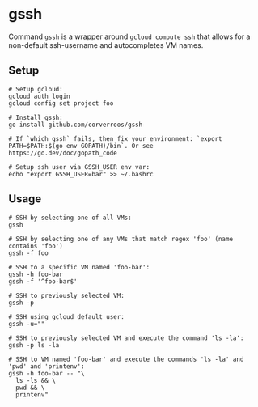 # gssh

Command `gssh` is a wrapper around `gcloud compute ssh` that allows for a non-default ssh-username
and autocompletes VM names. 

## Setup

```shell
# Setup gcloud:
gcloud auth login
gcloud config set project foo

# Install gssh:
go install github.com/corverroos/gssh

# If `which gssh` fails, then fix your environment: `export PATH=$PATH:$(go env GOPATH)/bin`. Or see https://go.dev/doc/gopath_code

# Setup ssh user via GSSH_USER env var:
echo "export GSSH_USER=bar" >> ~/.bashrc
```

## Usage

```shell
# SSH by selecting one of all VMs:
gssh

# SSH by selecting one of any VMs that match regex 'foo' (name contains 'foo')
gssh -f foo

# SSH to a specific VM named 'foo-bar':
gssh -h foo-bar
gssh -f '^foo-bar$'

# SSH to previously selected VM:
gssh -p

# SSH using gcloud default user:
gssh -u=""

# SSH to previously selected VM and execute the command 'ls -la':
gssh -p ls -la

# SSH to VM named 'foo-bar' and execute the commands 'ls -la' and 'pwd' and 'printenv':
gssh -h foo-bar -- "\
  ls -ls && \
  pwd && \
  printenv"
``````
